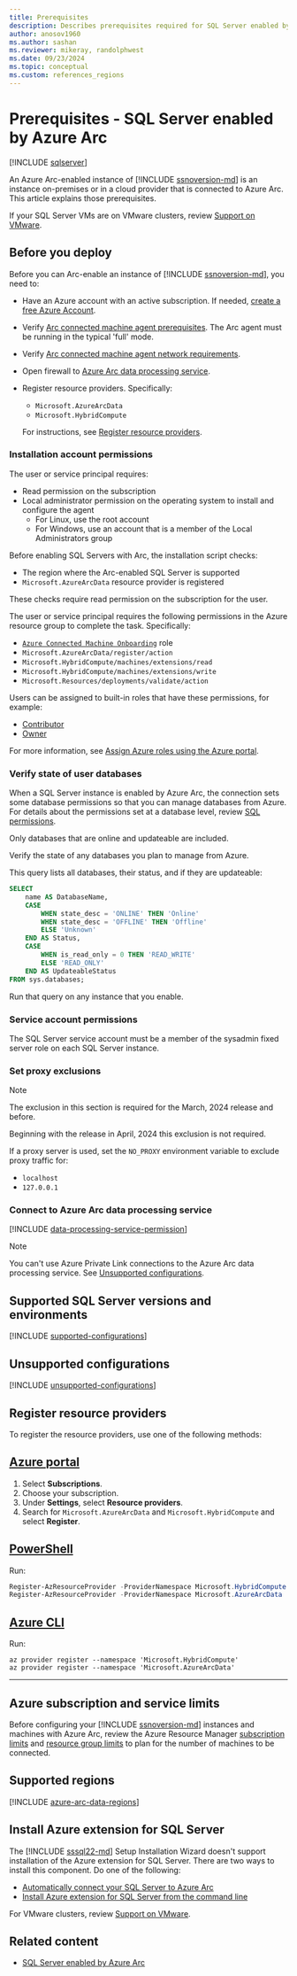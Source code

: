 ```yaml
---
title: Prerequisites
description: Describes prerequisites required for SQL Server enabled by Azure Arc.
author: anosov1960
ms.author: sashan
ms.reviewer: mikeray, randolphwest
ms.date: 09/23/2024
ms.topic: conceptual
ms.custom: references_regions
---
```


# Prerequisites - SQL Server enabled by Azure Arc

[!INCLUDE [sqlserver](../../includes/applies-to-version/sqlserver.md)]

An Azure Arc-enabled instance of [!INCLUDE [ssnoversion-md](../../includes/ssnoversion-md.md)] is an instance on-premises or in a cloud provider that is connected to Azure Arc. This article explains those prerequisites.

If your SQL Server VMs are on VMware clusters, review [Support on VMware](#support-on-vmware).

## Before you deploy

Before you can Arc-enable an instance of [!INCLUDE [ssnoversion-md](../../includes/ssnoversion-md.md)], you need to:

- Have an Azure account with an active subscription. If needed, [create a free Azure Account](https://azure.microsoft.com/free/).
- Verify [Arc connected machine agent prerequisites](/azure/azure-arc/servers/prerequisites).  The Arc agent must be running in the typical 'full' mode.
- Verify [Arc connected machine agent network requirements](/azure/azure-arc/servers/network-requirements).
- Open firewall to [Azure Arc data processing service](#connect-to-azure-arc-data-processing-service).
- Register resource providers. Specifically:
  - `Microsoft.AzureArcData`
  - `Microsoft.HybridCompute`

  For instructions, see [Register resource providers](#register-resource-providers).

### Installation account permissions

The user or service principal requires:

- Read permission on the subscription
- Local administrator permission on the operating system to install and configure the agent
  - For Linux, use the root account
  - For Windows, use an account that is a member of the Local Administrators group

Before enabling SQL Servers with Arc, the installation script checks:
  
- The region where the Arc-enabled SQL Server is supported
- `Microsoft.AzureArcData` resource provider is registered
  
These checks require read permission on the subscription for the user.

The user or service principal requires the following permissions in the Azure resource group to complete the task. Specifically:

- [`Azure Connected Machine Onboarding`](/azure/role-based-access-control/built-in-roles#azure-connected-machine-onboarding) role
- `Microsoft.AzureArcData/register/action`
- `Microsoft.HybridCompute/machines/extensions/read`
- `Microsoft.HybridCompute/machines/extensions/write`
- `Microsoft.Resources/deployments/validate/action`

Users can be assigned to built-in roles that have these permissions, for example:

- [Contributor](/azure/role-based-access-control/built-in-roles#contributor)
- [Owner](/azure/role-based-access-control/built-in-roles#owner)

For more information, see [Assign Azure roles using the Azure portal](/azure/role-based-access-control/role-assignments-portal).

### Verify state of user databases

When a SQL Server instance is enabled by Azure Arc, the connection sets some database permissions so that you can manage databases from Azure. For details about the permissions set at a database level, review [SQL permissions](configure-windows-accounts-agent.md#sql-permissions).

Only databases that are online and updateable are included.

Verify the state of any databases you plan to manage from Azure.

This query lists all databases, their status, and if they are updateable:

```sql
SELECT 
    name AS DatabaseName,
    CASE 
        WHEN state_desc = 'ONLINE' THEN 'Online'
        WHEN state_desc = 'OFFLINE' THEN 'Offline'
        ELSE 'Unknown'
    END AS Status,
    CASE 
        WHEN is_read_only = 0 THEN 'READ_WRITE'
        ELSE 'READ_ONLY'
    END AS UpdateableStatus
FROM sys.databases;
```

Run that query on any instance that you enable.

### Service account permissions

The SQL Server service account must be a member of the sysadmin fixed server role on each SQL Server instance.

### Set proxy exclusions

> [!NOTE]
> The exclusion in this section is required for the March, 2024 release and before.
>
> Beginning with the release in April, 2024 this exclusion is not required.

If a proxy server is used, set the `NO_PROXY` environment variable to exclude proxy traffic for:

- `localhost`
- `127.0.0.1`

### Connect to Azure Arc data processing service

[!INCLUDE [data-processing-service-permission](includes/data-processing-service-permission.md)]

> [!NOTE]
> You can't use Azure Private Link connections to the Azure Arc data processing service. See [Unsupported configurations](#unsupported-configurations).

## Supported SQL Server versions and environments

[!INCLUDE [supported-configurations](includes/supported-configurations.md)]

## Unsupported configurations

[!INCLUDE [unsupported-configurations](includes/unsupported-configurations.md)]

## Register resource providers

To register the resource providers, use one of the following methods:

## [Azure portal](#tab/azure)

1. Select **Subscriptions**.
1. Choose your subscription.
1. Under **Settings**, select **Resource providers**.
1. Search for `Microsoft.AzureArcData` and `Microsoft.HybridCompute` and select **Register**.

## [PowerShell](#tab/powershell)

Run:

```powershell
Register-AzResourceProvider -ProviderNamespace Microsoft.HybridCompute
Register-AzResourceProvider -ProviderNamespace Microsoft.AzureArcData
```

## [Azure CLI](#tab/az)

Run:

```azurecli
az provider register --namespace 'Microsoft.HybridCompute'
az provider register --namespace 'Microsoft.AzureArcData'
```

---

## Azure subscription and service limits

Before configuring your [!INCLUDE [ssnoversion-md](../../includes/ssnoversion-md.md)] instances and machines with Azure Arc, review the Azure Resource Manager [subscription limits](/azure/azure-resource-manager/management/azure-subscription-service-limits#subscription-limits) and [resource group limits](/azure/azure-resource-manager/management/azure-subscription-service-limits#resource-group-limits) to plan for the number of machines to be connected. 

## Supported regions

[!INCLUDE [azure-arc-data-regions](includes/azure-arc-data-regions.md)]

## Install Azure extension for SQL Server

The [!INCLUDE [sssql22-md](../../includes/sssql22-md.md)] Setup Installation Wizard doesn't support installation of the Azure extension for SQL Server. There are two ways to install this component. Do one of the following:

- [Automatically connect your SQL Server to Azure Arc](automatically-connect.md)
- [Install Azure extension for SQL Server from the command line](../../database-engine/install-windows/install-sql-server-from-the-command-prompt.md#install-and-connect-to-azure)

For VMware clusters, review [Support on VMware](#support-on-vmware).

## Related content

- [SQL Server enabled by Azure Arc](overview.md)
